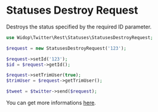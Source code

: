 # Statuses Destroy Request

Destroys the status specified by the required ID parameter.

``` php
use Widop\Twitter\Rest\Statuses\StatusesDestroyRequest;

$request = new StatusesDestroyRequest('123');

$request->setId('123');
$id = $request->getId();

$request->setTrimUser(true);
$trimUser = $request->getTrimUser();

$tweet = $twitter->send($request);
```

You can get more informations [here](https://dev.twitter.com/docs/api/1.1/post/statuses/destroy/%3Aid).
